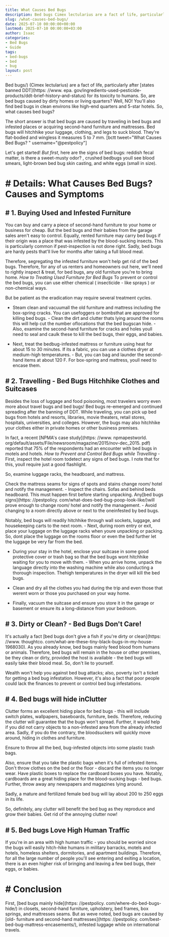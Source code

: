 ```yaml
---
title: What Causes Bed Bugs
description: Bed bugs Cimex lectularius are a fact of life, particularly after states banned DDT for its toxicity to humans. So, are bed bugs caused by dirty homes or...
slug: /what-causes-bed-bugs/
date: 2025-07-10 00:00:00+00:00
lastmod: 2025-07-10 00:00:00+03:00
author: Isaac
categories:
- Bed Bugs
- Guide
tags:
- bed-bugs
- bed
- bug
layout: post
---
```


Bed bugs/) (Cimex lectularius) are a fact of life, particularly after [states banned DDT](https: //www. epa. gov/ingredients-used-pesticide-products/ddt-brief-history-and-status) for its toxicity to humans. So, are bed bugs caused by dirty homes or living quarters? Well, NO! You'll also find bed bugs in clean environs like high-end quarters and 5-star hotels. So, what causes bed bugs?

The short answer is that bed bugs are caused by traveling in bed bugs and infested places or acquiring second-hand furniture and mattresses. Bed bugs will hitchhike your luggage, clothing, and legs to suck blood. They're flat-bodied and wingless it measures 5 to 7 mm. [bctt tweet="What Causes Bed Bugs? " username="@pestpolicy"]

Let's get started! *But first*, here are the signs of bed bugs: reddish fecal matter, is there a sweet-musty odor? , crushed bedbugs youll see blood smears, light-brown bed bug skin casting, and white eggs (small in size).

# # Details: What Causes Bed Bugs? Causes and Symptoms

## # 1. Buying Used and Infested Furniture

You can buy and carry a piece of second-hand furniture to your home or business for cheap. But the bed bugs and their babies from the garage sales aren't easy to control. Equally, rented furniture may carry bed bugs if their origin was a place that was infested by the blood-sucking insects. This is particularly common if pest-inspection is not done right. Sadly, bed bugs are hardy pests that'll live for months after taking a full blood meal.

Therefore, segregating the infested furniture won't help get rid of the bed bugs. Therefore, for any of us renters and homeowners out here, we'll need to rightly inspect & treat, for bed bugs, any old furniture you're to bring home. *How to Treating Used Furniture for Bed Bugs* To prevent or control the bed bugs, you can use either chemical ( insecticide - like sprays ) or non-chemical ways.

But be patient as the eradication may require several treatment cycles.

- Steam clean and vacuumall the old furniture and mattress including the box-spring cracks. You can usefoggers or bombsthat are approved for killing bed bugs. - Clean the dirt and clutter thats lying around the rooms this will help cut the number oflocations that the bed bugscan hide. - Also, examine the second-hand furniture for cracks and holes youll need to seal and caulk these to kill the bed bugs, their eggs, and babies.

- Next, treat the bedbug-infested mattress or furniture using heat for about 15 to 30 minutes. If its a fabric, you can use a clothes dryer at medium-high temperatures. - But, you can bag and launder the second-hand items at about 120 F. For box-spring and mattress, youll need to encase them.

## # 2. Travelling - Bed Bugs Hitchhike Clothes and Suitcases

Besides the loss of luggage and food poisoning, most travelers worry even more about travel bugs and bed bugs! Bed bugs re-emerged and continued spreading after the banning of DDT. While traveling, you can pick up bed bugs from hotels and resorts, libraries, movie theaters, retail stores, hospitals, universities, and colleges. However, the bugs may also hitchhike your clothes either in private homes or other business premises.

In fact, a recent [NPMA's case study](https: //www. npmapestworld. org/default/assets/File/newsroom/magazine/2015/nov-dec_2015. pdf) reported that 75% of the respondents had an encounter with bed bugs in motels and hotels. *How to Prevent and Control Bed Bugs while Travelling* - First, inspect the hotel room todetect any signs of bed bugs. I note that for this, youll require just a good flashlight.

So, examine luggage racks, the headboard, and mattress.

Check the mattress seams for signs of spots and stains change room/ hotel and notify the management. - Inspect the chairs. Sofas and behind beds headboard. This must happen first before starting unpacking. Any[bed bugs signs](https: //pestpolicy. com/what-does-bed-bug-poop-look-like/)will prove enough to change room/ hotel and notify the management. - Avoid changing to a room directly above or next to the oneinfested by bed bugs.

Notably, bed bugs will readily hitchhike through wall sockets, luggage, and housekeeping carts to the next room. - Next, during room entry or exit, place your luggage on the luggage racks when youre unpacking or packing. So, dont place the luggage on the rooms floor or even the bed further let the luggage be very far from the bed.

- During your stay in the hotel, enclose your suitcase in some good protective cover or trash bag so that the bed bugs wont hitchhike waiting for you to move with them. - When you arrive home, unpack the language directly into the washing machine while also conducting a thorough inspection. Thehigh temperatures in the dryer will kill the bed bugs.

- Clean and dry all the clothes you had during the trip and even those that werent worn or those you purchased on your way home.

- Finally, vacuum the suitcase and ensure you store it in the garage or basement or ensure its a long-distance from your bedroom.

## # 3. Dirty or Clean? - Bed Bugs Don't Care!

It's actually a fact [bed bugs don't give a fish if you're dirty or clean](https: //www. thoughtco. com/what-are-these-tiny-black-bugs-in-my-house-1968030). As you already know, bed bugs mainly feed blood from humans or animals. Therefore, bed bugs will remain in the house or other premises, be they clean or dirty, provided the host is available - the bed bugs will easily take their blood meal. So, don't lie to yourself.

Wealth won't help you against bed bug attacks; also, poverty isn't a ticket for getting a bed bug infestation. However, it's also a fact that poor people could lack the finances to prevent or control bed bug infestations.

## # 4. Bed bugs will hide inClutter

Clutter forms an excellent hiding place for bed bugs - this will include switch plates, wallpapers, baseboards, furniture, beds. Therefore, reducing the clutter will guarantee that the bugs won't spread. Further, it would help if you did not carry objects to a non-infested area from the already infected area. Sadly, if you do the contrary, the bloodsuckers will quickly move around, hiding in clothes and furniture.

Ensure to throw all the bed, bug-infested objects into some plastic trash bags.

Also, ensure that you take the plastic bags when it's full of infested items. Don't throw clothes on the bed or the floor - discard the items you no longer wear. Have plastic boxes to replace the cardboard boxes you have. Notably, cardboards are a great hiding place for the blood-sucking bugs - bed bugs. Further, throw away any newspapers and magazines lying around.

Sadly, a mature and fertilized female bed bug will lay about 200 to 250 eggs in its life.

So, definitely, any clutter will benefit the bed bug as they reproduce and grow their babies. Get rid of the annoying clutter now!

## # 5. Bed bugs Love High Human Traffic

If you're in an area with high human traffic - you should be worried since the bugs will easily hitch-hike humans in military barracks, motels and hotels, homeless shelters, dormitories, and apartment buildings. Therefore, for all the large number of people you'll see entering and exiting a location, there is an even higher risk of bringing and leaving a few bed bugs, their eggs, or babies.

# # Conclusion

First, [bed bugs mainly hide](https: //pestpolicy. com/where-do-bed-bugs-hide/) in closets, second-hand furniture, upholstery, bed frames, box springs, and mattresses seams. But as weve noted, bed bugs are caused by [old- furniture and second-hand mattresses](https: //pestpolicy. com/best-bed-bug-mattress-encasements/), infested luggage while on international travels.
